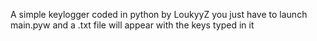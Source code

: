 A simple keylogger coded in python by LoukyyZ
you just have to launch main.pyw and a .txt file will appear with the keys typed in it
